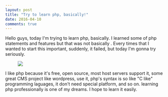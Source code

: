 ```yaml
---
layout: post
title: "Try to learn php, basically!"
date: 2016-04-10
comments: true
---
```

Hello guys, today I'm trying to learn php, basically. I learned some of php statements and features but that was not basically . 
Every times that I wanted to start this important, suddenly, it failed, but today I'm gonna try seriously.
<figure>
	<img src="http://s7.picofile.com/file/8246616168/php_banner.jpg">
</figure>
I like php because it's free, open source, most host servers support it, some great CMS project like wordpress, use it, php's syntax is so like "C like" programming laguages, it don't need special platform, and so on.
learning php professionally is one of my dreams. I hope to learn it easily.
